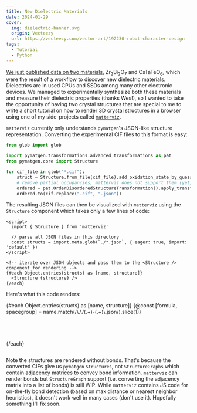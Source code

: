 ```yaml
---
title: New Dielectric Materials
date: 2024-01-29
cover:
  img: dielectric-banner.svg
  origin: Vecteezy
  url: https://vecteezy.com/vector-art/192230-robot-character-design
tags:
  - Tutorial
  - Python
---
```


<script>
  import { references } from '$lib/papers.yaml'
  import { projects } from '$lib/oss.yml'
  import { Structure } from 'matterviz'

  const diel_paper = references.find((ref) => ref.id === `riebesell_discovery_2024`)
  const matterviz = projects.find((proj) => proj.name === `MatterViz`)

  const structs = import.meta.glob(`./*.json`, { eager: true, import: 'default' })
</script>

[We just published data on two materials]({diel_paper.URL}), Zr<sub>2</sub>Bi<sub>2</sub>O<sub>7</sub> and CsTaTeO<sub>6</sub>, which were the result of a workflow to discover new dielectric materials. Dielectrics are in used CPUs and SSDs among many other electronic devices. We managed to experimentally synthesize both these materials and measure their dielectric properties (thanks Wes!), so I wanted to take the opportunity of having two crystal structures that are special to me to write a short tutorial on how to render 3D crystal structures in a browser using one of my side-projects called [`matterviz`]({matterviz.repo}).

`matterviz` currently only understands `pymatgen`'s JSON-like structure representation. Converting the experimental CIF files to this format is easy:

```py
from glob import glob

import pymatgen.transformations.advanced_transformations as pat
from pymatgen.core import Structure

for cif_file in glob("*.cif"):
    struct = Structure.from_file(cif_file).add_oxidation_state_by_guess()
    # remove partial occupancies, matterviz does not support them (yet)
    ordered = pat.OrderDisorderedStructureTransformation().apply_transformation(struct)
    ordered.to(cif.replace(".cif", ".json"))
```

The resulting JSON files can then be visualized with `matterviz` using the `Structure` component which takes only a few lines of code:

```svelte
<script>
  import { Structure } from 'matterviz'

  // parse all JSON files in this directory
  const structs = import.meta.glob(`./*.json`, { eager: true, import: 'default' })
</script>

<!-- iterate over JSON objects and pass them to the <Structure /> component for rendering -->
{#each Object.entries(structs) as [name, structure]}
  <Structure {structure} />
{/each}
```

Here's what this code renders:

<div style="display: grid; gap: 5em; margin-bottom: 2em;">
  {#each Object.entries(structs) as [name, structure]}
    {@const [formula, spacegroup] = name.match(/\.\/(.+)-(.+)\.json/).slice(1)}
    <Structure {structure} show_bonds={false} />
  {/each}
</div>

Note the structures are rendered without bonds. That's because the converted CIFs give us `pymatgen` `Structures`, not `StructureGraphs` which contain adjacency matrices to convey bond information. `matterviz` can render bonds but `StructureGraph` support (i.e. converting the adjacency matrix into a list of bonds) is still WIP. While `matterviz` contains JS code for on-the-fly bond detection (based on max distance or nearest neighbor heuristics), it doesn't work well in many cases (don't use it). Hopefully something I'll fix soon.
